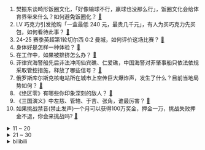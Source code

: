 1. 樊振东谈畸形饭圈文化，「好像输球不行，赢球也没那么行」，饭圈文化会给体育界带来什么？如何避免饭圈化？ [:link:](https://www.zhihu.com/question/664652654)
2. LV 巧克力引发抢购「一盒最低 240 元，最贵几千元」，有人为买巧克力先买包，如何看待此事？ [:link:](https://www.zhihu.com/question/664634572)
3. 24-25 赛季英超第1轮切尔西 0:2 曼城，如何评价这场比赛？ [:link:](https://www.zhihu.com/question/664654630)
4. 身体好是怎样一种体验？ [:link:](https://www.zhihu.com/question/27066864)
5. 在工作中，如果被排挤怎么办？ [:link:](https://www.zhihu.com/question/664568997)
6. 菲律宾海警船先后非法冲闯仙宾礁、仁爱礁，中国海警对菲肇事船只依法依规采取管控措施，释放了哪些信号？ [:link:](https://www.zhihu.com/question/664681648)
7. 俄罗斯库尔斯克核电站所在城市上空传巨大爆炸声，发生了什么？目前当地局势如何？ [:link:](https://www.zhihu.com/question/664615915)
8. 《绝区零》有哪些你印象深刻的敌人？ [:link:](https://www.zhihu.com/question/664578228)
9. 《三国演义》中左慈、管辂、于吉、张角，谁最厉害？ [:link:](https://www.zhihu.com/question/663908137)
10. 如果挑战禁音(禁止发声)一个月可以获得100万奖金，押金一万，挑战失败押金不退，你会来挑战吗? [:link:](https://www.zhihu.com/question/664382120)
<details>
<summary>11 ~ 20</summary>

11. 如何看待智元机器人2024年8月18日的发布会？ [:link:](https://www.zhihu.com/question/664607213)
12. 如何看待2024年8月19日及未来几天的A股行情走势？ [:link:](https://www.zhihu.com/question/664381609)
13. 中国已经建成世界上规模最大的教育体系，接受高等教育人口达到 2.5 亿，对国家发展有哪些助力？ [:link:](https://www.zhihu.com/question/662012702)
14. 车库为什么要建在地下？ [:link:](https://www.zhihu.com/question/622026086)
15. 泰国发布皇家赦免令，前总理他信等约 5 万人将获释，此次特赦出于什么考虑？如何解读？ [:link:](https://www.zhihu.com/question/664538350)
16. 小孩耍脾气躺地不起，家长撒手离去，随后孩子被轿车碾压，在孩子闹情绪时，家长如何引导才有效又解决问题？ [:link:](https://www.zhihu.com/question/664242324)
17. 《异形：夺命舰》展示了技术滥用的恐怖后果，这种表达背后的哲学意义是什么？ [:link:](https://www.zhihu.com/question/664434070)
18. 李景亮生涯首次被对手 KO 击败，如何评价他的发挥？目前他的实力如何？ [:link:](https://www.zhihu.com/question/664606501)
19. 奶茶价格集体跳水，「10 元以下」时代来临，原因有哪些？你最爱喝哪一家？ [:link:](https://www.zhihu.com/question/664607990)
20. 多地开展聚集性不明原因肺炎疫情防控应急演练，什么情况？有哪些意义？ [:link:](https://www.zhihu.com/question/664392695)
</details>
<details>
<summary>21 ~ 30</summary>

21. 为什么孙悟空很多妖怪都打不过，但是神仙们还是很忌惮他的能力？ [:link:](https://www.zhihu.com/question/661066157)
22. 逼迫孩子学习和放任孩子，哪个更残酷？ [:link:](https://www.zhihu.com/question/664333972)
23. 《逆行人生》第一个月送外卖，高志垒超时被人差评，现实当中，当遇到外卖员送错或是超时，你会给差评吗？ [:link:](https://www.zhihu.com/question/664301882)
24. 数据显示，2024 企业社保合规不足 3 成，近 9 成 HR 不懂养老金计算方法，暴露出哪些问题？ [:link:](https://www.zhihu.com/question/664448157)
25. 如何评价《原神》5.0 版本前瞻特别节目「荣花与炎日之途」？ [:link:](https://www.zhihu.com/question/664427910)
26. 如何评价景甜、张凌赫主演奇幻电视剧《四海重明》？ [:link:](https://www.zhihu.com/question/663106863)
27. 有哪些冷门，但是意境非常优美的诗句？ [:link:](https://www.zhihu.com/question/27967946)
28. 正义的行为导致了非正义的结果，那么这个事件的性质是否还是正义的？ [:link:](https://www.zhihu.com/question/663458174)
29. 如何证明 √2 + √3 + √5 + √7 是无理数？ [:link:](https://www.zhihu.com/question/661905433)
30. 媒体报道法国电影传奇人物阿兰·德隆去世，代表作有《佐罗》等，他还有哪些作品令人印象深刻？ [:link:](https://www.zhihu.com/question/664616689)
</details><details>
<summary>bilibili</summary>

</details>